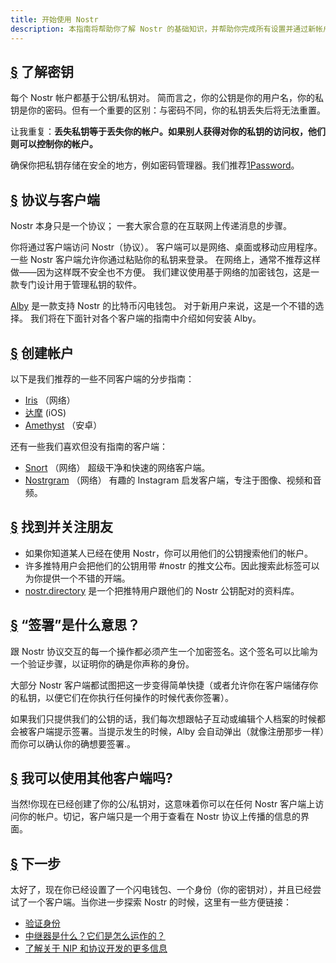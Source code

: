 ```yaml
---
title: 开始使用 Nostr
description: 本指南将帮助你了解 Nostr 的基础知识，并帮助你完成所有设置并通过新帐户使用 Nostr。 我们将介绍如何创建新的闪电钱包、创建帐户以及安全登录客户端。
---
```


## [§](#了解密钥) 了解密钥

每个 Nostr 帐户都基于公钥/私钥对。 简而言之，你的公钥是你的用户名，你的私钥是你的密码。但有一个重要的区别：与密码不同，你的私钥丢失后将无法重置。

让我重复：**丢失私钥等于丢失你的帐户。如果别人获得对你的私钥的访问权，他们则可以控制你的帐户。**

确保你把私钥存储在安全的地方，例如密码管理器。我们推荐[1Password](https://1password.com/)。

## [§](#协议与客户端) 协议与客户端

Nostr 本身只是一个协议； 一套大家合意的在互联网上传递消息的步骤。

你将通过客户端访问 Nostr（协议）。 客户端可以是网络、桌面或移动应用程序。 一些 Nostr 客户端允许你通过粘贴你的私钥来登录。 在网络上，通常不推荐这样做——因为这样既不安全也不方便。 我们建议使用基于网络的加密钱包，这是一款专门设计用于管理私钥的软件。

[Alby](https://chrome.google.com/webstore/detail/alby-bitcoin-lightning-wa/iokeahhehimjnekafflcihljlcjccdbe) 是一款支持 Nostr 的比特币闪电钱包。 对于新用户来说，这是一个不错的选择。 我们将在下面针对各个客户端的指南中介绍如何安装 Alby。

## [§](#创建帐户) 创建帐户

以下是我们推荐的一些不同客户端的分步指南：

-   [Iris](/cn/guides/iris) （网络）
-   [达摩](/cn/guides/damus) (iOS)
-   [Amethyst](/cn/guides/amethyst) （安卓）

还有一些我们喜欢但没有指南的客户端：

-   [Snort](https://snort.social/) （网络） 超级干净和快速的网络客户端。
-   [Nostrgram](https://nostrgram.co) （网络） 有趣的 Instagram 启发客户端，专注于图像、视频和音频。

## [§](#找到朋友) 找到并关注朋友

-   如果你知道某人已经在使用 Nostr，你可以用他们的公钥搜索他们的帐户。
-   许多推特用户会把他们的公钥用带 #nostr 的推文公布。因此搜索此标签可以为你提供一个不错的开端。
-   [nostr.directory](https://nostr.directory) 是一个把推特用户跟他们的 Nostr 公钥配对的资料库。

## [§](#签署是什么) “签署”是什么意思？

跟 Nostr 协议交互的每一个操作都必须产生一个加密签名。这个签名可以比喻为一个验证步骤，以证明你的确是你声称的身份。

大部分 Nostr 客户端都试图把这一步变得简单快捷（或者允许你在客户端储存你的私钥，以便它们在你执行任何操作的时候代表你签署）。

如果我们只提供我们的公钥的话，我们每次想跟帖子互动或编辑个人档案的时候都会被客户端提示签署。当提示发生的时候，Alby 会自动弹出（就像注册那步一样）而你可以确认你的确想要签署.。

## [§](#可以使用其他客户端吗) 我可以使用其他客户端吗?

当然!你现在已经创建了你的公/私钥对，这意味着你可以在任何 Nostr 客户端上访问你的帐户。切记，客户端只是一个用于查看在 Nostr 协议上传播的信息的界面。

## [§](#下一步) 下一步

太好了，现在你已经设置了一个闪电钱包、一个身份（你的密钥对），并且已经尝试了一个客户端。当你进一步探索 Nostr 的时候，这里有一些方便链接：

-   [验证身份](/cn/verify-your-identity)
-   [中继器是什么？它们是怎么运作的？](cn/relays)
-   [了解关于 NIP 和协议开发的更多信息](/cn/the-protocol)
